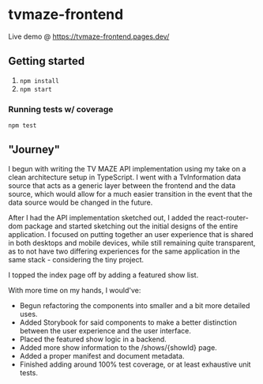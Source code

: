# tvmaze-frontend

Live demo @ https://tvmaze-frontend.pages.dev/

## Getting started

1. `npm install`
2. `npm start`

### Running tests w/ coverage
`npm test`

## "Journey"

I begun with writing the TV MAZE API implementation using my take on a clean architecture setup in TypeScript. I went with a TvInformation data source that acts as a generic layer between the frontend and the data source, which would allow for a much easier transition in the event that the data source would be changed in the future.

After I had the API implementation sketched out, I added the react-router-dom package and started sketching out the initial designs of the entire application. I focused on putting together an user experience that is shared in both desktops and mobile devices, while still remaining quite transparent, as to not have two differing experiences for the same application in the same stack - considering the tiny project.

I topped the index page off by adding a featured show list. 

With more time on my hands, I would've:
- Begun refactoring the components into smaller and a bit more detailed uses.
- Added Storybook for said components to make a better distinction between the user experience and the user interface.
- Placed the featured show logic in a backend.
- Added more show information to the /shows/{showId} page.
- Added a proper manifest and document metadata.
- Finished adding around 100% test coverage, or at least exhaustive unit tests.
